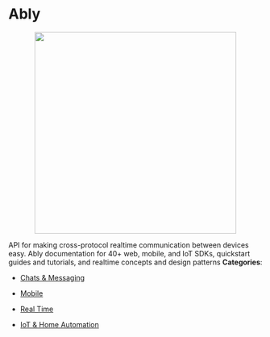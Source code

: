 # Ably

<p align="center">
    <img width="400" src="https://raw.githubusercontent.com/awesome-apis/awesome-apis/apis/ably/logo_256x256.png" />
</p>


API for making cross-protocol realtime communication between devices easy.  Ably documentation for 40+ web, mobile, and IoT SDKs, quickstart guides and tutorials, and realtime concepts and design patterns
**Categories**:

- [Chats & Messaging](https://github/awesome-apis/awesome-apis#chats-and-messaging)

- [Mobile](https://github/awesome-apis/awesome-apis#mobile)

- [Real Time](https://github/awesome-apis/awesome-apis#real-time)

- [IoT & Home Automation](https://github/awesome-apis/awesome-apis#iot-and-home-automation)



